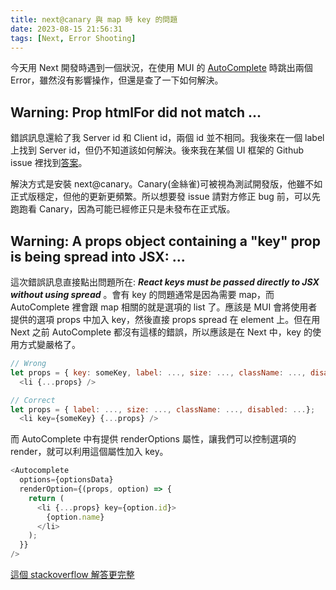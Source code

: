 ```yaml
---
title: next@canary 與 map 時 key 的問題
date: 2023-08-15 21:56:31
tags: [Next, Error Shooting]
---
```


今天用 Next 開發時遇到一個狀況，在使用 MUI 的 [AutoComplete](https://mui.com/material-ui/react-autocomplete/) 時跳出兩個 Error，雖然沒有影響操作，但還是查了一下如何解決。

## Warning: Prop htmlFor did not match ...

錯誤訊息還給了我 Server id 和 Client id，兩個 id 並不相同。我後來在一個 label 上找到 Server id，但仍不知道該如何解決。後來我在某個 UI 框架的 Github issue 裡找到[答案](https://github.com/shadcn-ui/ui/issues/1023#issuecomment-1657288374)。

解決方式是安裝 next@canary。Canary(金絲雀)可被視為測試開發版，他雖不如正式版穩定，但他的更新更頻繁。所以想要發 issue 請對方修正 bug 前，可以先跑跑看 Canary，因為可能已經修正只是未發布在正式版。

## Warning: A props object containing a "key" prop is being spread into JSX: ...

這次錯誤訊息直接點出問題所在: **_React keys must be passed directly to JSX without using spread_** 。會有 key 的問題通常是因為需要 map，而 AutoComplete 裡會跟 map 相關的就是選項的 list 了。應該是 MUI 會將使用者提供的選項 props 中加入 key，然後直接 props spread 在 element 上。但在用 Next 之前 AutoComplete 都沒有這樣的錯誤，所以應該是在 Next 中，key 的使用方式變嚴格了。

```javascript
// Wrong
let props = { key: someKey, label: ..., size: ..., className: ..., disabled: ...};
  <li {...props} />

// Correct
let props = { label: ..., size: ..., className: ..., disabled: ...};
  <li key={someKey} {...props} />
```

而 AutoComplete 中有提供 renderOptions 屬性，讓我們可以控制選項的 render，就可以利用這個屬性加入 key。

```javascript
<Autocomplete
  options={optionsData}
  renderOption={(props, option) => {
    return (
      <li {...props} key={option.id}>
        {option.name}
      </li>
    );
  }}
/>
```

[這個 stackoverflow 解答更完整](https://stackoverflow.com/questions/75818761/material-ui-autocomplete-warning-a-props-object-containing-a-key-prop-is-be)
